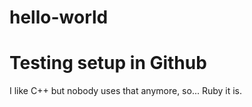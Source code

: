 # hello-world
Testing setup in Github
=======================

I like C++ but nobody uses that anymore, so... Ruby it is.
